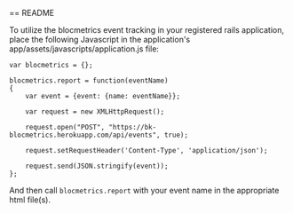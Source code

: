 == README

To utilize the blocmetrics event tracking in your registered rails application, place the following Javascript in the application's app/assets/javascripts/application.js file:

```
var blocmetrics = {};

blocmetrics.report = function(eventName)
{
	var event = {event: {name: eventName}};

	var request = new XMLHttpRequest();

	request.open("POST", "https://bk-blocmetrics.herokuapp.com/api/events", true);

	request.setRequestHeader('Content-Type', 'application/json');

	request.send(JSON.stringify(event));
};
```

And then call `blocmetrics.report` with your event name in the appropriate html file(s).